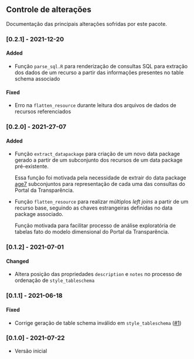 ## Controle de alterações

Documentação das principais alterações sofridas por este pacote.

### [0.2.1] - 2021-12-20
#### Added
- Função `parse_sql.R` para renderização de consultas SQL para extração dos dados de um recurso a partir das informações presentes no table schema associado

#### Fixed
- Erro na `flatten_resource` durante leitura dos arquivos de dados de recursos referenciados

### [0.2.0] - 2021-27-07
#### Added
- Função `extract_datapackage` para criação de um novo 
data package gerado a partir de um subconjunto dos recursos de um data package pré-existente.

    Essa função foi motivada pela necessidade de extrair do data package [age7](https://github.com/transparencia-mg/age7) subconjuntos para representação de cada uma das consultas do Portal da Transparência.
- Função `flatten_resource` para realizar múltiplos _left joins_ a partir de um recurso base, seguindo as chaves estrangeiras definidas no data package associado. 

    Função motivada para facilitar processo de análise exploratória de tabelas fato do modelo dimensional do Portal da Transparência.

### [0.1.2] - 2021-07-01
#### Changed
- Altera posição das propriedades `description` e `notes` no processo de ordenação de `style_tableschema`

### [0.1.1] - 2021-06-18
#### Fixed
- Corrige geração de table schema inválido em `style_tableschema` ([#1](https://github.com/transparencia-mg/dtamg-r/issues/1))

### [0.1.0] - 2021-07-22
- Versão inicial
